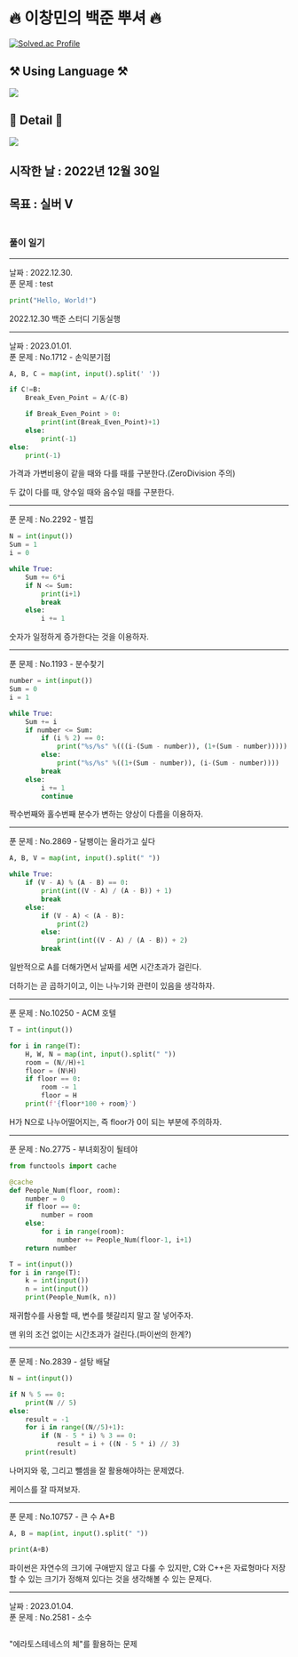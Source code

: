 # 🔥 이창민의 백준 뿌셔 🔥


[![Solved.ac Profile](http://mazassumnida.wtf/api/v2/generate_badge?boj=dlckdals0204)](https://solved.ac/dlckdals0204/)
<br>

<h2> ⚒️ <b>Using Language</b> ⚒️ </h2>
<img src="https://img.shields.io/badge/Python-3776AB?style=for-the-badge&logo=python&logoColor=black">
<br/>


<h2>📄 <b>Detail</b> 📄</h2>
<a href="https://sideotod.tistory.com/" target="_blank"><img src="https://img.shields.io/badge/Tistroy-000000?&logo=Tistory&logoColor=white"/></a>    


## 시작한 날 : 2022년 12월 30일
## 목표 : **실버 V**
### <br>풀이 일기
---
날짜 : 2022.12.30.  
푼 문제 : test
``` Python
print("Hello, World!")
```
2022.12.30 백준 스터디 기동실행

---
날짜 : 2023.01.01.  
푼 문제 : No.1712 - 손익분기점
``` Python
A, B, C = map(int, input().split(' '))

if C!=B:
    Break_Even_Point = A/(C-B)

    if Break_Even_Point > 0:
        print(int(Break_Even_Point)+1)
    else:
        print(-1)
else:
    print(-1)
```
가격과 가변비용이 같을 때와 다를 때를 구분한다.(ZeroDivision 주의)

두 값이 다를 때, 양수일 때와 음수일 때를 구분한다.

---
푼 문제 : No.2292 - 벌집
``` Python
N = int(input())
Sum = 1
i = 0

while True:
    Sum += 6*i
    if N <= Sum:
        print(i+1)
        break
    else:
        i += 1
```
숫자가 일정하게 증가한다는 것을 이용하자.

---
푼 문제 : No.1193 - 분수찾기
``` Python
number = int(input())
Sum = 0
i = 1

while True:
    Sum += i
    if number <= Sum:
        if (i % 2) == 0:
            print("%s/%s" %(((i-(Sum - number)), (1+(Sum - number)))))
        else:
            print("%s/%s" %((1+(Sum - number)), (i-(Sum - number))))
        break
    else:
        i += 1
        continue
```
짝수번째와 홀수번째 분수가 변하는 양상이 다름을 이용하자.

---
푼 문제 : No.2869 - 달팽이는 올라가고 싶다
``` Python
A, B, V = map(int, input().split(" "))

while True:
    if (V - A) % (A - B) == 0:
        print(int((V - A) / (A - B)) + 1)
        break
    else:
        if (V - A) < (A - B):
            print(2)
        else:
            print(int((V - A) / (A - B)) + 2)
        break
```
일반적으로 A를 더해가면서 날짜를 세면 시간초과가 걸린다.

더하기는 곧 곱하기이고, 이는 나누기와 관련이 있음을 생각하자.

---
푼 문제 : No.10250 - ACM 호텔
``` Python
T = int(input())

for i in range(T):
    H, W, N = map(int, input().split(" "))
    room = (N//H)+1
    floor = (N%H)
    if floor == 0:
        room -= 1
        floor = H
    print(f'{floor*100 + room}')
```
H가 N으로 나누어떨어지는, 즉 floor가 0이 되는 부분에 주의하자.

---
푼 문제 : No.2775 - 부녀회장이 될테야
``` Python
from functools import cache

@cache
def People_Num(floor, room):
    number = 0
    if floor == 0:
        number = room
    else:
        for i in range(room):
            number += People_Num(floor-1, i+1)
    return number

T = int(input())
for i in range(T):
    k = int(input())
    n = int(input())
    print(People_Num(k, n))
```
재귀함수를 사용할 때, 변수를 헷갈리지 말고 잘 넣어주자.

맨 위의 조건 없이는 시간초과가 걸린다.(파이썬의 한계?)

---
푼 문제 : No.2839 - 설탕 배달
``` Python
N = int(input())

if N % 5 == 0:
    print(N // 5)
else:
    result = -1
    for i in range((N//5)+1):
        if (N - 5 * i) % 3 == 0:
            result = i + ((N - 5 * i) // 3)
    print(result)
```
나머지와 몫, 그리고 뺄셈을 잘 활용해야하는 문제였다.

케이스를 잘 따져보자.

---
푼 문제 : No.10757 - 큰 수 A+B
``` Python
A, B = map(int, input().split(" "))

print(A+B)
```
파이썬은 자연수의 크기에 구애받지 않고 다룰 수 있지만, C와 C++은 자료형마다 저장할 수 있는 크기가 정해져 있다는 것을 생각해볼 수 있는 문제다.

---
날짜 : 2023.01.04.  
푼 문제 : No.2581 - 소수
``` Python

```
"에라토스테네스의 체"를 활용하는 문제
